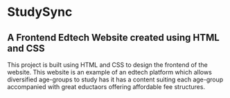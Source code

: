 # StudySync

## A Frontend Edtech Website created using HTML and CSS

This project is built using HTML and CSS to design the frontend of the website. This website is an example of an edtech platform which allows diversified age-groups to study has it has a content suiting each age-group accompanied with great eductaors offering affordable fee structures.
